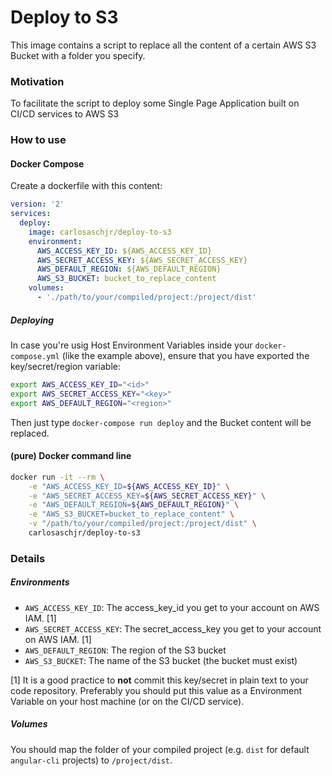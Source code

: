# Deploy to S3

This image contains a script to replace all the content of a certain AWS S3 Bucket with a folder you specify.

### Motivation

To facilitate the script to deploy some Single Page Application built on CI/CD services to AWS S3

### How to use

#### Docker Compose

Create a dockerfile with this content:

```yml
version: '2'
services:
  deploy:
    image: carlosaschjr/deploy-to-s3
    environment:
      AWS_ACCESS_KEY_ID: ${AWS_ACCESS_KEY_ID}
      AWS_SECRET_ACCESS_KEY: ${AWS_SECRET_ACCESS_KEY}
      AWS_DEFAULT_REGION: ${AWS_DEFAULT_REGION}
      AWS_S3_BUCKET: bucket_to_replace_content
    volumes:
      - './path/to/your/compiled/project:/project/dist'
```

##### Deploying

In case you're usig Host Environment Variables inside your `docker-compose.yml` (like the example above), ensure that you have exported the key/secret/region variable:

```bash
export AWS_ACCESS_KEY_ID="<id>"
export AWS_SECRET_ACCESS_KEY="<key>"
export AWS_DEFAULT_REGION="<region>"
```

Then just type `docker-compose run deploy` and the Bucket content will be replaced.

#### (pure) Docker command line

```bash
docker run -it --rm \
    -e "AWS_ACCESS_KEY_ID=${AWS_ACCESS_KEY_ID}" \
    -e "AWS_SECRET_ACCESS_KEY=${AWS_SECRET_ACCESS_KEY}" \
    -e "AWS_DEFAULT_REGION=${AWS_DEFAULT_REGION}" \
    -e "AWS_S3_BUCKET=bucket_to_replace_content" \
    -v "/path/to/your/compiled/project:/project/dist" \
    carlosaschjr/deploy-to-s3
```

### Details

##### Environments

- `AWS_ACCESS_KEY_ID`: The access_key_id you get to your account on AWS IAM. [1]
- `AWS_SECRET_ACCESS_KEY`: The secret_access_key you get to your account on AWS IAM. [1]
- `AWS_DEFAULT_REGION`: The region of the S3 bucket
- `AWS_S3_BUCKET`: The name of the S3 bucket (the bucket must exist)

[1] It is a good practice to **not** commit this key/secret in plain text to your code repository. Preferably you should put this value as a Environment Variable on your host machine (or on the CI/CD service).

##### Volumes

You should map the folder of your compiled project (e.g. `dist` for default `angular-cli` projects) to `/project/dist`.
